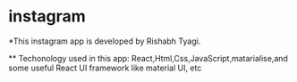 # instagram
*This instagram app is developed by Rishabh Tyagi.

** Techonology used in this app:
React,Html,Css,JavaScript,matarialise,and some useful React UI framework like material UI, etc
